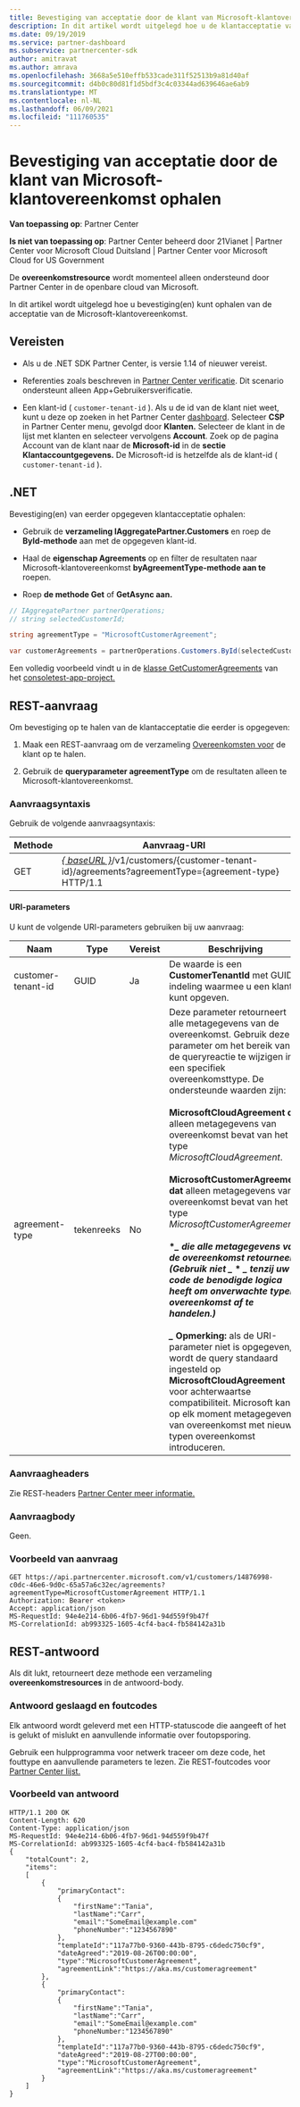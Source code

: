 ```yaml
---
title: Bevestiging van acceptatie door de klant van Microsoft-klantovereenkomst ophalen
description: In dit artikel wordt uitgelegd hoe u de klantacceptatie van de Microsoft-klantovereenkomst.
ms.date: 09/19/2019
ms.service: partner-dashboard
ms.subservice: partnercenter-sdk
author: amitravat
ms.author: amrava
ms.openlocfilehash: 3668a5e510effb533cade311f52513b9a81d40af
ms.sourcegitcommit: d4b0c80d81f1d5bdf3c4c03344ad639646ae6ab9
ms.translationtype: MT
ms.contentlocale: nl-NL
ms.lasthandoff: 06/09/2021
ms.locfileid: "111760535"
---
```

# <a name="get-confirmation-of-customer-acceptance-of-microsoft-customer-agreement"></a>Bevestiging van acceptatie door de klant van Microsoft-klantovereenkomst ophalen

**Van toepassing op**: Partner Center

**Is niet van toepassing op**: Partner Center beheerd door 21Vianet | Partner Center voor Microsoft Cloud Duitsland | Partner Center voor Microsoft Cloud for US Government

De **overeenkomstresource** wordt momenteel alleen ondersteund door Partner Center in de openbare cloud van Microsoft.

In dit artikel wordt uitgelegd hoe u bevestiging(en) kunt ophalen van de acceptatie van de Microsoft-klantovereenkomst.

## <a name="prerequisites"></a>Vereisten

- Als u de .NET SDK Partner Center, is versie 1.14 of nieuwer vereist.

- Referenties zoals beschreven in [Partner Center verificatie](./partner-center-authentication.md). Dit scenario ondersteunt alleen App+Gebruikersverificatie.

- Een klant-id ( `customer-tenant-id` ). Als u de id van de klant niet weet, kunt u deze op zoeken in het Partner Center [dashboard](https://partner.microsoft.com/dashboard). Selecteer **CSP** in Partner Center menu, gevolgd door **Klanten.** Selecteer de klant in de lijst met klanten en selecteer vervolgens **Account**. Zoek op de pagina Account van de klant naar de **Microsoft-id** in de **sectie Klantaccountgegevens.** De Microsoft-id is hetzelfde als de klant-id ( `customer-tenant-id` ).

## <a name="net"></a>.NET

Bevestiging(en) van eerder opgegeven klantacceptatie ophalen:

- Gebruik de **verzameling IAggregatePartner.Customers** en roep de **ById-methode** aan met de opgegeven klant-id.

- Haal de **eigenschap Agreements** op en filter de resultaten naar Microsoft-klantovereenkomst **byAgreementType-methode aan te** roepen.

- Roep **de methode Get** of **GetAsync aan.**

```csharp
// IAggregatePartner partnerOperations;
// string selectedCustomerId;

string agreementType = "MicrosoftCustomerAgreement";

var customerAgreements = partnerOperations.Customers.ById(selectedCustomerId).Agreements.ByAgreementType(agreementType).Get();
```

Een volledig voorbeeld vindt u in de [klasse GetCustomerAgreements](https://github.com/PartnerCenterSamples/Partner-Center-SDK-Samples/blob/master/Source/Partner%20Center%20SDK%20Samples/Agreements/GetCustomerAgreements.cs) van het [consoletest-app-project.](https://github.com/PartnerCenterSamples/Partner-Center-SDK-Samples)

## <a name="rest-request"></a>REST-aanvraag

Om bevestiging op te halen van de klantacceptatie die eerder is opgegeven:

1. Maak een REST-aanvraag om de verzameling [Overeenkomsten voor](./agreement-resources.md) de klant op te halen.

2. Gebruik de **queryparameter agreementType** om de resultaten alleen te Microsoft-klantovereenkomst.

### <a name="request-syntax"></a>Aanvraagsyntaxis

Gebruik de volgende aanvraagsyntaxis:

| Methode | Aanvraag-URI                                                                                      |
|--------|--------------------------------------------------------------------------------------------------|
| GET    | [*\{ baseURL \}*](partner-center-rest-urls.md)/v1/customers/{customer-tenant-id}/agreements?agreementType={agreement-type} HTTP/1.1 |

#### <a name="uri-parameters"></a>URI-parameters

U kunt de volgende URI-parameters gebruiken bij uw aanvraag:

| Naam             | Type | Vereist | Beschrijving                                                                               |
|------------------|------|----------|-------------------------------------------------------------------------------------------|
| customer-tenant-id | GUID | Ja | De waarde is een **CustomerTenantId** met GUID-indeling waarmee u een klant kunt opgeven. |
| agreement-type | tekenreeks | No | Deze parameter retourneert alle metagegevens van de overeenkomst. Gebruik deze parameter om het bereik van de queryreactie te wijzigen in een specifiek overeenkomsttype. De ondersteunde waarden zijn: <br/><br/> **MicrosoftCloudAgreement dat** alleen metagegevens van overeenkomst bevat van het type *MicrosoftCloudAgreement*.<br/><br/> **MicrosoftCustomerAgreement dat** alleen metagegevens van overeenkomst bevat van het type *MicrosoftCustomerAgreement*.<br/><br/> **\**_ die alle metagegevens van de overeenkomst retourneert. (Gebruik niet _* \* *_ tenzij uw code de benodigde logica heeft om onverwachte typen overeenkomst af te handelen.) <br/> <br/> _* Opmerking:** als de URI-parameter niet is opgegeven, wordt de query standaard ingesteld op **MicrosoftCloudAgreement** voor achterwaartse compatibiliteit. Microsoft kan op elk moment metagegevens van overeenkomst met nieuwe typen overeenkomst introduceren.  |

### <a name="request-headers"></a>Aanvraagheaders

Zie REST-headers [Partner Center meer informatie.](headers.md)

### <a name="request-body"></a>Aanvraagbody

Geen.

### <a name="request-example"></a>Voorbeeld van aanvraag

```http
GET https://api.partnercenter.microsoft.com/v1/customers/14876998-c0dc-46e6-9d0c-65a57a6c32ec/agreements?agreementType=MicrosoftCustomerAgreement HTTP/1.1
Authorization: Bearer <token>
Accept: application/json
MS-RequestId: 94e4e214-6b06-4fb7-96d1-94d559f9b47f
MS-CorrelationId: ab993325-1605-4cf4-bac4-fb584142a31b
```

## <a name="rest-response"></a>REST-antwoord

Als dit lukt, retourneert deze methode een verzameling **overeenkomstresources** in de antwoord-body.

### <a name="response-success-and-error-codes"></a>Antwoord geslaagd en foutcodes

Elk antwoord wordt geleverd met een HTTP-statuscode die aangeeft of het is gelukt of mislukt en aanvullende informatie over foutopsporing.

Gebruik een hulpprogramma voor netwerk traceer om deze code, het fouttype en aanvullende parameters te lezen. Zie REST-foutcodes voor [Partner Center lijst.](error-codes.md)

### <a name="response-example"></a>Voorbeeld van antwoord

```http
HTTP/1.1 200 OK
Content-Length: 620
Content-Type: application/json
MS-RequestId: 94e4e214-6b06-4fb7-96d1-94d559f9b47f
MS-CorrelationId: ab993325-1605-4cf4-bac4-fb584142a31b
{
    "totalCount": 2,
    "items":
    [
        {
            "primaryContact":
            {
                "firstName":"Tania",
                "lastName":"Carr",
                "email":"SomeEmail@example.com"
                "phoneNumber":"1234567890"
            },
            "templateId":"117a77b0-9360-443b-8795-c6dedc750cf9",
            "dateAgreed":"2019-08-26T00:00:00",
            "type":"MicrosoftCustomerAgreement",
            "agreementLink":"https://aka.ms/customeragreement"
        },
        {
            "primaryContact":
            {
                "firstName":"Tania",
                "lastName":"Carr",
                "email":"SomeEmail@example.com"
                "phoneNumber:"1234567890"
            },
            "templateId":"117a77b0-9360-443b-8795-c6dedc750cf9",
            "dateAgreed":"2019-08-27T00:00:00",
            "type":"MicrosoftCustomerAgreement",
            "agreementLink":"https://aka.ms/customeragreement"
        }
    ]
}
```
